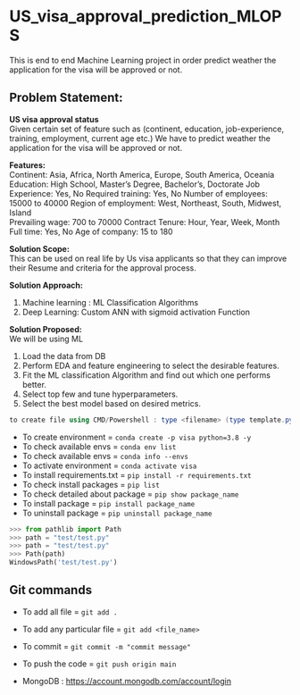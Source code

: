 # US_visa_approval_prediction_MLOPS
This is end to end Machine Learning project in order predict weather the application for the visa will be approved or not.


## Problem Statement:
**US visa approval status** <br>
Given certain set of feature such as (continent, education, job-experience, training, employment, current age etc.)
We have to predict weather the application for the visa will be approved or not.

**Features:** <br>
Continent: Asia, Africa, North America, Europe, South America, Oceania
Education: High School, Master’s Degree, Bachelor’s, Doctorate
Job Experience: Yes, No
Required training: Yes, No
Number of employees: 15000 to 40000 
Region of employment: West, Northeast, South, Midwest, Island  
Prevailing wage: 700 to 70000 
Contract Tenure: Hour, Year, Week, Month 
Full time: Yes, No 
Age of company: 15 to 180

**Solution Scope:** <br>
This can be used on real life by Us visa applicants so that they can improve their Resume and criteria for the approval process.

**Solution Approach:** <br>
1.	Machine learning : ML Classification Algorithms
2.	Deep Learning: Custom ANN with sigmoid activation Function

**Solution Proposed:** <br>
We will be using ML
1.	Load the data from DB
2.	Perform EDA and feature engineering to select the desirable features.
3.	Fit the ML classification Algorithm and find out which one performs better.
4.	Select top few and tune hyperparameters.
5.	 Select the best model based on desired metrics.






```Powershell
to create file using CMD/Powershell : type <filename> (type template.py)
```


- To create environment = `conda create -p visa python=3.8 -y`
- To check available envs = `conda env list`
- To check available envs = `conda info --envs`
- To activate environment = `conda activate visa`
- To install requirements.txt = `pip install -r requirements.txt`
- To check install packages = `pip list`
- To check detailed about package = `pip show package_name`
- To install package = `pip install package_name`
- To uninstall package = `pip uninstall package_name`


```python
>>> from pathlib import Path
>>> path = "test/test.py"
>>> path = "test/test.py"
>>> Path(path)
WindowsPath('test/test.py')
```

## Git commands 

- To add all file = `git add .`
- To add any particular file = `git add <file_name>`
- To commit = `git commit -m "commit message"`
- To push the code = `git push origin main`


- MongoDB : https://account.mongodb.com/account/login

